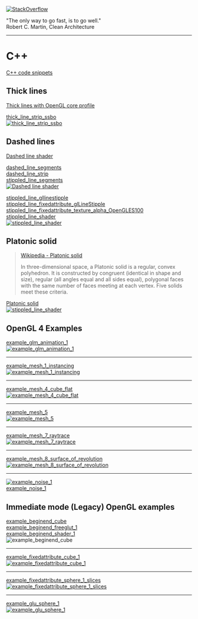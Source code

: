[![StackOverflow](https://stackexchange.com/users/flair/7322082.png)](https://stackoverflow.com/users/5577765/rabbid76?tab=profile)

"The only way to go fast, is to go well."  
Robert C. Martin, Clean Architecture

---

# C++

[C++ code snippets](../documentation/cpp_code_snippets.md)

## Thick lines

[Thick lines with OpenGL core profile](../documentation/thick_line_shader.md)

[thick_line_strip_ssbo](../example/cpp/opengl_line_thickness/thick_line_strip_ssbo.cpp)  
[![thick_line_strip_ssbo](../documentation/image/thick_line_2.png)](../example/cpp/opengl_line_thickness/dashed_line_strip.cpp)  

## Dashed lines

[Dashed line shader](../documentation/dashed_line_shader.md)  

[dashed_line_segments](../example/cpp/opengl_line_stipple/dashed_line_segments.cpp)  
[dashed_line_strip](../example/cpp/opengl_line_stipple/dashed_line_strip.cpp)  
[stippled_line_segments](../example/cpp/opengl_line_stipple/stippled_line_segments.cpp)  
[![Dashed line shader](../documentation/image/dashed_cube.gif)](../documentation/dashed_line_shader.md)  

[stippled_line_gllinestipple](../example/cpp/opengl_line_stipple/stippled_line_gllinestipple.cpp)  
[stippled_line_fixedattribute_glLineStipple](../example/cpp/opengl_line_stipple/stippled_line_fixedattribute_glLineStipple.cpp)  
[stippled_line_fixedattribute_texture_alpha_OpenGLES100](../example/cpp/opengl_line_stipple/stippled_line_fixedattribute_texture_alpha_OpenGLES100.cpp)  
[stippled_line_shader](../example/cpp/opengl_line_stipple/stippled_line_shader.cpp)  
[![stippled_line_shader](../documentation/image/stippled_line_shader.png)](../example/cpp/opengl_line_stipple/stippled_line_shader.cpp)  

## Platonic solid

> [Wikipedia - Platonic solid](https://en.wikipedia.org/wiki/Platonic_solid)
>
>In three-dimensional space, a Platonic solid is a regular, convex polyhedron. It is constructed by congruent (identical in shape and size), regular (all angles equal and all sides equal), polygonal faces with the same number of faces meeting at each vertex. Five solids meet these criteria.

[Platonic solid](../example/cpp/wx_widget_opengl_platonic_solid)  
[![stippled_line_shader](../screenshot/example/cpp/wx_widget_opengl_platonic_solid/wx_widget_opengl_platonic_solid.png)](../example/cpp/wx_widget_opengl_platonic_solid)  

## OpenGL 4 Examples

[example_glm_animation_1](../example/cpp/opengl/example_glm_animation_1.cpp)  
[![example_glm_animation_1](../screenshot/example/cpp/opengl/example_glm_animation_1.gif)](../example/cpp/opengl/example_glm_animation_1.cpp)  

---

[example_mesh_1_instancing](../example/cpp/opengl/example_mesh_1_instancing.cpp)  
[![example_mesh_1_instancing](../screenshot/example/cpp/opengl/example_mesh_1_instancing.gif)](../example/cpp/opengl/example_mesh_1_instancing.cpp)  

---

[example_mesh_4_cube_flat](../example/cpp/opengl/example_mesh_4_cube_flat.cpp)  
[![ example_mesh_4_cube_flat](../screenshot/example/cpp/opengl/example_mesh_4_cube_flat.gif)](../example/cpp/opengl/example_mesh_4_cube_flat.cpp)  

---

[example_mesh_5](../example/cpp/opengl/example_mesh_5.cpp)  
[![example_mesh_5](../screenshot/example/cpp/opengl/example_mesh_5.png)](../example/cpp/opengl/example_mesh_5.cpp)  

---

[example_mesh_7_raytrace](../example/cpp/opengl/example_mesh_7_raytrace.cpp)  
[![example_mesh_7_raytrace](../screenshot/example/cpp/opengl/example_mesh_7_raytrace.gif)](../example/cpp/opengl/example_mesh_7_raytrace.cpp)  

---

[example_mesh_8_surface_of_revolution](../example/cpp/opengl/example_mesh_8_surface_of_revolution.cpp)  
[![example_mesh_8_surface_of_revolution](../screenshot/example/cpp/opengl/example_mesh_8_surface_of_revolution.gif)](../example/cpp/opengl/example_mesh_8_surface_of_revolution.cpp)  

---

[![example_noise_1](../screenshot/example/cpp/opengl/example_noise_1.png)](../example/cpp/opengl/example_noise_1.cpp)  
[example_noise_1](../example/cpp/opengl/example_noise_1.cpp)

## Immediate mode (Legacy) OpenGL examples

[example_beginend_cube](../example/cpp/opengl_legacy/example_beginend_cube.cpp)  
[example_beginend_freeglut_1](../example/cpp/opengl_legacy/example_beginend_freeglut_1.cpp)  
[example_beginend_shader_1](../example/cpp/opengl_legacy/example_beginend_shader_1.cpp)  
![example_beginend_cube](../screenshot/example/cpp/opengl_legacy/example_beginend_cube.gif)  

---

[example_fixedattribute_cube_1](../example/cpp/opengl_legacy/example_fixedattribute_cube_1.cpp)  
[![example_fixedattribute_cube_1](../screenshot/example/cpp/opengl_legacy/example_fixedattribute_cube_1.gif)](../example/cpp/opengl_legacy/example_fixedattribute_cube_1.cpp)  

---

[example_fixedattribute_sphere_1_slices](../example/cpp/opengl_legacy/example_fixedattribute_sphere_1_slices.cpp)  
[![example_fixedattribute_sphere_1_slices](../screenshot/example/cpp/opengl_legacy/example_fixedattribute_sphere_1_slices.gif)](../example/cpp/opengl_legacy/example_fixedattribute_sphere_1_slices.cpp)  

---

[example_glu_sphere_1](../example/cpp/opengl_legacy/example_glu_sphere_1.cpp)  
[![example_glu_sphere_1](../screenshot/example/cpp/opengl_legacy/example_glu_sphere_1.gif)](../example/cpp/opengl_legacy/example_glu_sphere_1.cpp)  
